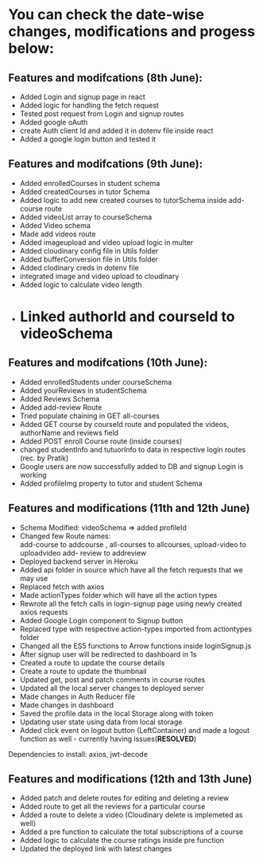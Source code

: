 # You can check the date-wise changes, modifications and progess below:

## Features and modifcations (8th June):

- Added Login and signup page in react
- Added logic for handling the fetch request
- Tested post request from Login and signup routes
- Added google oAuth
- create Auth client Id and added it in dotenv file inside react
- Added a google login button and tested it

## Features and modifcations (9th June):

- Added enrolledCourses in student schema
- Added createdCourses in tutor Schema
- Added logic to add new created courses to tutorSchema inside add-course route
- Added videoList array to courseSchema
- Added Video schema
- Made add videos route
- Added imageupload and video upload logic in multer
- Added cloudinary config file in Utils folder
- Added bufferConversion file in Utils folder
- Added clodinary creds in dotenv file
- integrated image and video upload to cloudinary
- Added logic to calculate video length
- # Linked authorId and courseId to videoSchema

## Features and modifcations (10th June):

- Added enrolledStudents under courseSchema
- Added yourReviews in studentSchema
- Added Reviews Schema
- Added add-review Route
- Tried populate chaining in GET all-courses
- Added GET course by courseId route and populated the videos, authorName and reviews field
- Added POST enroll Course route (inside courses)
- changed studentInfo and tutuorInfo to data in respective login routes (rec. by Pratik)
- Google users are now successfully added to DB and signup Login is working
- Added profileImg property to tutor and student Schema

## Features and modifications (11th and 12th June)

- Schema Modified: videoSchema => added profileId
- Changed few Route names:  
   add-course to addcourse ,
  all-courses to allcourses,
  upload-video to uploadvideo
  add- review to addreview
- Deployed backend server in Heroku
- Added api folder in source which have all the fetch requests that we may use
- Replaced fetch with axios
- Made actionTypes folder which will have all the action types
- Rewrote all the fetch calls in login-signup page using newly created axios requests
- Added Google Login component to Signup button
- Replaced type with respective action-types imported from actiontypes folder
- Changed all the ES5 functions to Arrow functions inside loginSignup.js
- After signup user will be redirected to dashboard in 1s
- Created a route to update the course details
- Create a route to update the thumbnail
- Updated get, post and patch comments in course routes
- Updated all the local server changes to deployed server
- Made changes in Auth Reducer file
- Made changes in dashboard
- Saved the profile data in the local Storage along with token
- Updating user state using data from local storage
- Added click event on logout button (LeftContainer) and made a logout function as well - currently having issues(**RESOLVED**)

Dependencies to install: axios, jwt-decode

## Features and modifications (12th and 13th June)

- Added patch and delete routes for editing and deleting a review
- Added route to get all the reviews for a particular course
- Added a route to delete a video (Cloudinary delete is implemeted as well)
- Added a pre function to calculate the total subscriptions of a course
- Added logic to calculate the course ratings inside pre function
- Updated the deployed link with latest changes
